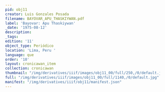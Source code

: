 ```yaml
---
pid: obj11
creator: Luis Gonzales Posada
filename: BAYOVAR_APU_THASKIYWAN.pdf
label: 'Bayovar: Apu Thaskiywan'
_date: '1975-08-12'
description:
_tags:
edition: '11'
object_type: Periódico
location: 'Lima, Peru '
language: que
order: '10'
layout: cronicawan_item
collection: cronicawan
thumbnail: "/img/derivatives/iiif/images/obj11_00/full/250,/0/default.jpg"
full: "/img/derivatives/iiif/images/obj11_00/full/1140,/0/default.jpg"
manifest: "/img/derivatives/iiif/obj11/manifest.json"
---
```

